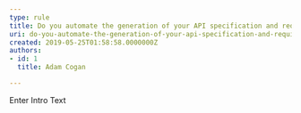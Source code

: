 ```yaml
---
type: rule
title: Do you automate the generation of your API specification and required clients?
uri: do-you-automate-the-generation-of-your-api-specification-and-required-clients
created: 2019-05-25T01:58:58.0000000Z
authors:
- id: 1
  title: Adam Cogan

---
```




<span class='intro'> Enter Intro Text </span>




